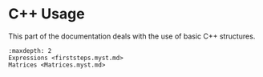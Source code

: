 # C++ Usage
This part of the documentation deals with the use of basic C++ structures.

```{toctree}
:maxdepth: 2
Expressions <firststeps.myst.md>
Matrices <Matrices.myst.md>
```
